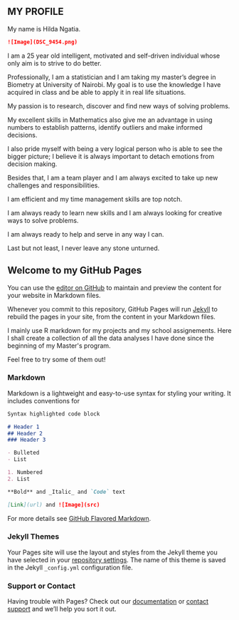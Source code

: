 ## MY PROFILE

My name is Hilda Ngatia.  

```markdown
![Image](DSC_9454.png)
```

I am a 25 year old intelligent, motivated and self-driven individual whose only aim is to strive to do better.   

Professionally, I am a statistician and I am taking my master’s degree in Biometry at University of Nairobi. My goal is to use the knowledge I have acquired in class and be able to apply it in real life situations.  

My passion is to research, discover and find new ways of solving problems. 

My excellent skills in Mathematics also give me an advantage in using numbers to establish patterns, identify outliers and make informed decisions. 

I also pride myself with being a very logical person who is able to see the bigger picture; I believe it is always important to detach emotions from decision making. 

Besides that, I am a team player and I am always excited to take up new challenges and responsibilities. 

I am efficient and my time management skills are top notch.  

I am always ready to learn new skills and I am always looking for creative ways to solve problems. 

I am always ready to help and serve in any way I can. 

Last but not least, I never leave any stone unturned.












## Welcome to my GitHub Pages

You can use the [editor on GitHub](https://github.com/HildaNgatia/hildangatia.github.io/edit/master/index.md) to maintain and preview the content for your website in Markdown files.

Whenever you commit to this repository, GitHub Pages will run [Jekyll](https://jekyllrb.com/) to rebuild the pages in your site, from the content in your Markdown files.

I mainly use R markdown for my projects and my school assignements. Here I shall create a collection of all the data analyses I have done since the beginning of my Master's program.

Feel free to try some of them out!

### Markdown

Markdown is a lightweight and easy-to-use syntax for styling your writing. It includes conventions for

```markdown
Syntax highlighted code block

# Header 1
## Header 2
### Header 3

- Bulleted
- List

1. Numbered
2. List

**Bold** and _Italic_ and `Code` text

[Link](url) and ![Image](src)
```

For more details see [GitHub Flavored Markdown](https://guides.github.com/features/mastering-markdown/).

### Jekyll Themes

Your Pages site will use the layout and styles from the Jekyll theme you have selected in your [repository settings](https://github.com/HildaNgatia/hildangatia.github.io/settings). The name of this theme is saved in the Jekyll `_config.yml` configuration file.

### Support or Contact

Having trouble with Pages? Check out our [documentation](https://help.github.com/categories/github-pages-basics/) or [contact support](https://github.com/contact) and we’ll help you sort it out.
